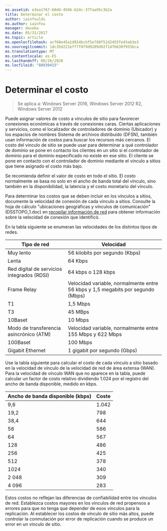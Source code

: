 ```yaml
---
ms.assetid: e3ea1f67-60d4-4566-b24c-37faa95c3b2a
title: Determinar el costo
author: iainfoulds
ms.author: iainfou
manager: daveba
ms.date: 05/31/2017
ms.topic: article
ms.openlocfilehash: acf68e45a1d914bcbf5e780f51d2455fe43ab3e3
ms.sourcegitcommit: 1dc35d221eff7f079d9209d92f14fb630f955bca
ms.translationtype: MT
ms.contentlocale: es-ES
ms.lasthandoff: 08/26/2020
ms.locfileid: "88939415"
---
```

# <a name="determining-the-cost"></a>Determinar el costo

>Se aplica a: Windows Server 2016, Windows Server 2012 R2, Windows Server 2012

Puede asignar valores de costo a vínculos de sitio para favorecer conexiones económicas a través de conexiones caras. Ciertas aplicaciones y servicios, como el localizador de controladores de dominio (Ubicador) y los espacios de nombres Sistema de archivos distribuido (DFSN), también usan información de costos para buscar los recursos más cercanos. El costo del vínculo de sitio se puede usar para determinar a qué controlador de dominio se pone en contacto los clientes en un sitio si el controlador de dominio para el dominio especificado no existe en ese sitio. El cliente se pone en contacto con el controlador de dominio mediante el vínculo a sitios que tiene asignado el costo más bajo.

Se recomienda definir el valor de costo en todo el sitio. El costo normalmente se basa no solo en el ancho de banda total del vínculo, sino también en la disponibilidad, la latencia y el costo monetario del vínculo.

Para determinar los costos que se deben incluir en los vínculos a sitios, documente la velocidad de conexión de cada vínculo a sitios. Consulte la hoja de cálculo "ubicaciones geográficas y vínculos de comunicación" (DSSTOPO_1.doc) en [recopilar información de red](../../ad-ds/plan/Collecting-Network-Information.md) para obtener información sobre la velocidad de conexión que identificó.

En la tabla siguiente se enumeran las velocidades de los distintos tipos de redes.

|Tipo de red|Velocidad|
|----------------|---------|
|Muy lento|56 kilobits por segundo (Kbps)|
|Lenta|64 Kbps|
|Red digital de servicios integrados (RDSI)|64 kbps o 128 kbps|
|Frame Relay|Velocidad variable, normalmente entre 56 kbps y 1,5 megabits por segundo (Mbps)|
|T1|1,5 Mbps|
|T3|45 MBps|
|10Baset|10 Mbps|
|Modo de transferencia asincrónico (ATM)|Velocidad variable, normalmente entre 155 Mbps y 622 Mbps|
|100Baset|100 Mbps|
|Gigabit Ethernet|1 gigabit por segundo (Gbps)|

Use la tabla siguiente para calcular el costo de cada vínculo a sitio basado en la velocidad de vínculo de la velocidad de red de área extensa (WAN). Para la velocidad de vínculo WAN que no aparece en la tabla, puede calcular un factor de costo relativo dividiendo 1.024 por el registro del ancho de banda disponible, medido en kbps.

|Ancho de banda disponible (kbps)|Coste|
|--------------------------------|--------|
|9,6|1.042|
|19,2|798|
|38,4|644|
|56|586|
|64|567|
|128|486|
|256|425|
|512|378|
|1024|340|
|2 048|309|
|4 096|283|

Estos costos no reflejan las diferencias de confiabilidad entre los vínculos de red. Establezca costos mayores en los vínculos de red propensos a errores para que no tenga que depender de esos vínculos para la replicación. Al establecer los costos de vínculo de sitio más altos, puede controlar la conmutación por error de replicación cuando se produce un error en un vínculo de sitio.



